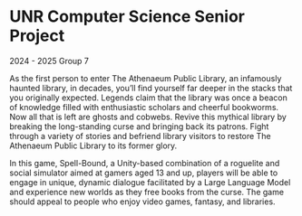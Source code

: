 # UNR Computer Science Senior Project
2024 - 2025
Group 7

As the first person to enter The Athenaeum Public Library, an infamously haunted library, in decades, you’ll find yourself far deeper in the stacks that you originally expected. Legends claim that the library was once a beacon of knowledge filled with enthusiastic scholars and cheerful bookworms. Now all that is left are ghosts and cobwebs. Revive this mythical library by breaking the long-standing curse and bringing back its patrons. Fight through a variety of stories and befriend library visitors to restore The Athenaeum Public Library to its former glory.

In this game, Spell-Bound, a Unity-based combination of a roguelite and social simulator aimed at gamers aged 13 and up, players will be able to engage in unique, dynamic dialogue facilitated by a Large Language Model and experience new worlds as they free books from the curse. The game should appeal to people who enjoy video games, fantasy, and libraries.
